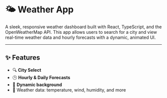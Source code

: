 # 🌤️ Weather App

A sleek, responsive weather dashboard built with React, TypeScript, and the OpenWeatherMap API. This app allows users to search for a city and view real-time weather data and hourly forecasts with a dynamic, animated UI.

---

## ✨ Features

- 🔍 **City Select**
- 🕒 **Hourly & Daily Forecasts**
- 🎨 **Dynamic background**
- 💨 Weather data: temperature, wind, humidity, and more
